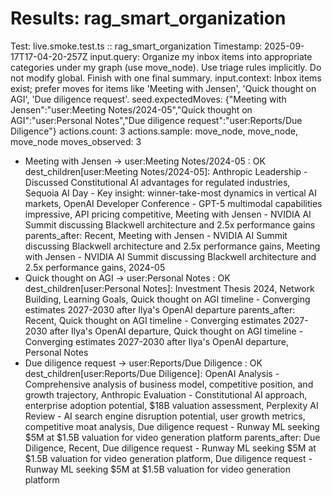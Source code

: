 # Results: rag_smart_organization
Test: live.smoke.test.ts :: rag_smart_organization
Timestamp: 2025-09-17T17-04-20-257Z
input.query: Organize my inbox items into appropriate categories under my graph (use move_node). Use triage rules implicitly. Do not modify global. Finish with one final summary.
input.context: Inbox items exist; prefer moves for items like 'Meeting with Jensen', 'Quick thought on AGI', 'Due diligence request'.
seed.expectedMoves: {"Meeting with Jensen":"user:Meeting Notes/2024-05","Quick thought on AGI":"user:Personal Notes","Due diligence request":"user:Reports/Due Diligence"}
actions.count: 3
actions.sample: move_node, move_node, move_node
moves_observed: 3
- Meeting with Jensen -> user:Meeting Notes/2024-05 : OK
  dest_children[user:Meeting Notes/2024-05]: Anthropic Leadership - Discussed Constitutional AI advantages for regulated industries, Sequoia AI Day - Key insight: winner-take-most dynamics in vertical AI markets, OpenAI Developer Conference - GPT-5 multimodal capabilities impressive, API pricing competitive, Meeting with Jensen - NVIDIA AI Summit discussing Blackwell architecture and 2.5x performance gains
  parents_after: Recent, Meeting with Jensen - NVIDIA AI Summit discussing Blackwell architecture and 2.5x performance gains, Meeting with Jensen - NVIDIA AI Summit discussing Blackwell architecture and 2.5x performance gains, 2024-05
- Quick thought on AGI -> user:Personal Notes : OK
  dest_children[user:Personal Notes]: Investment Thesis 2024, Network Building, Learning Goals, Quick thought on AGI timeline - Converging estimates 2027-2030 after Ilya's OpenAI departure
  parents_after: Recent, Quick thought on AGI timeline - Converging estimates 2027-2030 after Ilya's OpenAI departure, Quick thought on AGI timeline - Converging estimates 2027-2030 after Ilya's OpenAI departure, Personal Notes
- Due diligence request -> user:Reports/Due Diligence : OK
  dest_children[user:Reports/Due Diligence]: OpenAI Analysis - Comprehensive analysis of business model, competitive position, and growth trajectory, Anthropic Evaluation - Constitutional AI approach, enterprise adoption potential, $18B valuation assessment, Perplexity AI Review - AI search engine disruption potential, user growth metrics, competitive moat analysis, Due diligence request - Runway ML seeking $5M at $1.5B valuation for video generation platform
  parents_after: Due Diligence, Recent, Due diligence request - Runway ML seeking $5M at $1.5B valuation for video generation platform, Due diligence request - Runway ML seeking $5M at $1.5B valuation for video generation platform
